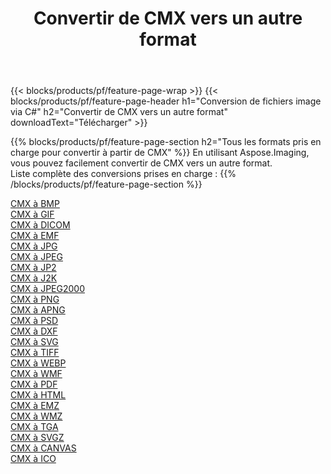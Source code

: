 ﻿---
title: Convertir de CMX vers un autre format 
weight: 3920
url: /fr/net/conversion/from/cmx 
lang: fr
langdirlevel: 2
locales: zh-hans,ja,it,ru,de,es,fr,nl,id,lt,pl,pt,vi,tr,ko,zh-hant,ar,hi,th,sv,cs,uk,he
description: En utilisant Aspose.Imaging, vous pouvez facilement convertir de CMX vers un autre format
---

{{< blocks/products/pf/feature-page-wrap >}}
{{< blocks/products/pf/feature-page-header h1="Conversion de fichiers image via C#" h2="Convertir de CMX vers un autre format" downloadText="Télécharger" >}}


{{% blocks/products/pf/feature-page-section  h2="Tous les formats pris en charge pour convertir à partir de CMX" %}}
En utilisant Aspose.Imaging, vous pouvez facilement convertir de CMX vers un autre format.
<br/>
Liste complète des conversions prises en charge :
{{% /blocks/products/pf/feature-page-section %}}
<div class="container-fluid productfamilypage bg-gray">
    <div class="convertypes bg-gray agp-content section">
        <div class="container">
		<div class="row other-converters">
		    <div class='col-md-2 other-converter remove-lp remove-rp'><a href="/imaging/fr/net/conversion/cmx-to-bmp" >CMX à BMP</a></div><div class='col-md-2 other-converter remove-lp remove-rp'><a href="/imaging/fr/net/conversion/cmx-to-gif" >CMX à GIF</a></div><div class='col-md-2 other-converter remove-lp remove-rp'><a href="/imaging/fr/net/conversion/cmx-to-dicom" >CMX à DICOM</a></div><div class='col-md-2 other-converter remove-lp remove-rp'><a href="/imaging/fr/net/conversion/cmx-to-emf" >CMX à EMF</a></div><div class='col-md-2 other-converter remove-lp remove-rp'><a href="/imaging/fr/net/conversion/cmx-to-jpg" >CMX à JPG</a></div><div class='col-md-2 other-converter remove-lp remove-rp'><a href="/imaging/fr/net/conversion/cmx-to-jpeg" >CMX à JPEG</a></div><div class='col-md-2 other-converter remove-lp remove-rp'><a href="/imaging/fr/net/conversion/cmx-to-jp2" >CMX à JP2</a></div><div class='col-md-2 other-converter remove-lp remove-rp'><a href="/imaging/fr/net/conversion/cmx-to-j2k" >CMX à J2K</a></div><div class='col-md-2 other-converter remove-lp remove-rp'><a href="/imaging/fr/net/conversion/cmx-to-jpeg2000" >CMX à JPEG2000</a></div><div class='col-md-2 other-converter remove-lp remove-rp'><a href="/imaging/fr/net/conversion/cmx-to-png" >CMX à PNG</a></div><div class='col-md-2 other-converter remove-lp remove-rp'><a href="/imaging/fr/net/conversion/cmx-to-apng" >CMX à APNG</a></div><div class='col-md-2 other-converter remove-lp remove-rp'><a href="/imaging/fr/net/conversion/cmx-to-psd" >CMX à PSD</a></div><div class='col-md-2 other-converter remove-lp remove-rp'><a href="/imaging/fr/net/conversion/cmx-to-dxf" >CMX à DXF</a></div><div class='col-md-2 other-converter remove-lp remove-rp'><a href="/imaging/fr/net/conversion/cmx-to-svg" >CMX à SVG</a></div><div class='col-md-2 other-converter remove-lp remove-rp'><a href="/imaging/fr/net/conversion/cmx-to-tiff" >CMX à TIFF</a></div><div class='col-md-2 other-converter remove-lp remove-rp'><a href="/imaging/fr/net/conversion/cmx-to-webp" >CMX à WEBP</a></div><div class='col-md-2 other-converter remove-lp remove-rp'><a href="/imaging/fr/net/conversion/cmx-to-wmf" >CMX à WMF</a></div><div class='col-md-2 other-converter remove-lp remove-rp'><a href="/imaging/fr/net/conversion/cmx-to-pdf" >CMX à PDF</a></div><div class='col-md-2 other-converter remove-lp remove-rp'><a href="/imaging/fr/net/conversion/cmx-to-html" >CMX à HTML</a></div><div class='col-md-2 other-converter remove-lp remove-rp'><a href="/imaging/fr/net/conversion/cmx-to-emz" >CMX à EMZ</a></div><div class='col-md-2 other-converter remove-lp remove-rp'><a href="/imaging/fr/net/conversion/cmx-to-wmz" >CMX à WMZ</a></div><div class='col-md-2 other-converter remove-lp remove-rp'><a href="/imaging/fr/net/conversion/cmx-to-tga" >CMX à TGA</a></div><div class='col-md-2 other-converter remove-lp remove-rp'><a href="/imaging/fr/net/conversion/cmx-to-svgz" >CMX à SVGZ</a></div><div class='col-md-2 other-converter remove-lp remove-rp'><a href="/imaging/fr/net/conversion/cmx-to-canvas" >CMX à CANVAS</a></div><div class='col-md-2 other-converter remove-lp remove-rp'><a href="/imaging/fr/net/conversion/cmx-to-ico" >CMX à ICO</a></div>
                </div>
        </div>
    </div>
</div>
<br/>

